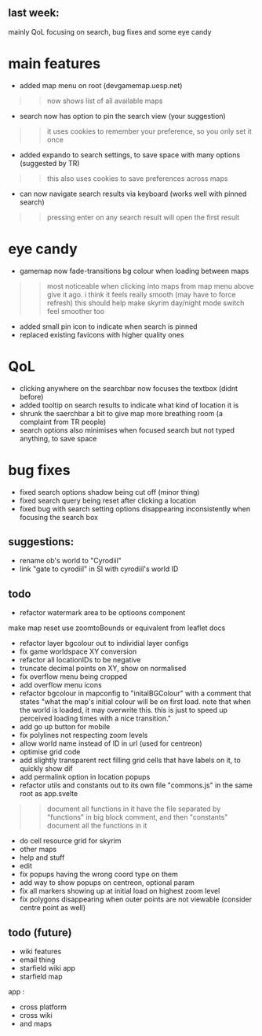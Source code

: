## last week:

mainly QoL focusing on search, bug fixes and some eye candy

# main features
- added map menu on root (devgamemap.uesp.net)
>> now shows list of all available maps
- search now has option to pin the search view (your suggestion)
>> it uses cookies to remember your preference, so you only set it once
- added expando to search settings, to save space with many options (suggested by TR)
>> this also uses cookies to save preferences across maps
- can now navigate search results via keyboard (works well with pinned search)
>> pressing enter on any search result will open the first result

# eye candy
- gamemap now fade-transitions bg colour when loading between maps
>> most noticeable when clicking into maps from map menu above
>> give it ago. i think it feels really smooth (may have to force refresh)
>> this should help make skyrim day/night mode switch feel smoother too
- added small pin icon to indicate when search is pinned
- replaced existing favicons with higher quality ones

# QoL
- clicking anywhere on the searchbar now focuses the textbox (didnt before)
- added tooltip on search results to indicate what kind of location it is
- shrunk the saerchbar a bit to give map more breathing room (a complaint from TR people)
- search options also minimises when focused search but not typed anything, to save space

# bug fixes
- fixed search options shadow being cut off (minor thing)
- fixed search query being reset after clicking a location
- fixed bug with search setting options disappearing inconsistently when focusing the search box

## suggestions:
- rename ob's world to "Cyrodiil"
- link "gate to cyrodiil" in SI with cyrodiil's world ID





























## todo

- refactor watermark area to be optioons component

make map reset use zoomtoBounds or equivalent from leaflet docs

- refactor layer bgcolour out to individial layer configs
- fix game worldspace XY conversion
- refactor all locationIDs to be negative
- truncate decimal points on XY, show on normalised
- fix overflow menu being cropped
- add overflow menu icons
- refactor bgcolour in mapconfig to "initalBGColour" with a comment that states
"what the map's initial colour will be on first load. note that when the world is loaded, it may overwrite this.
this is just to speed up perceived loading times with a nice transition."
- add go up button for mobile
- fix polylines not respecting zoom levels
- allow world name instead of ID in url (used for centreon)
- optimise grid code
- add slightly transparent rect filling grid cells that have labels on it, to quickly show dif
- add permalink option in location popups
- refactor utils and constants out to its own file "commons.js" in the same root as app.svelte
>> document all functions in it
>> have the file separated by "functions" in big block comment, and then "constants"
>> document all the functions in it
- do cell resource grid for skyrim
- other maps
- help and stuff
- edit
- fix popups having the wrong coord type on them
- add way to show popups on centreon, optional param
- fix all markers showing up at initial load on highest zoom level
- fix polygons disappearing when outer points are not viewable (consider centre point as well)

## todo (future)
- wiki features
- email thing
- starfield wiki app
- starfield map

app :
- cross platform
- cross wiki
- and maps